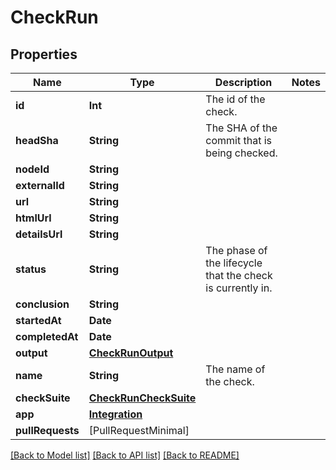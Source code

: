 # CheckRun

## Properties
Name | Type | Description | Notes
------------ | ------------- | ------------- | -------------
**id** | **Int** | The id of the check. | 
**headSha** | **String** | The SHA of the commit that is being checked. | 
**nodeId** | **String** |  | 
**externalId** | **String** |  | 
**url** | **String** |  | 
**htmlUrl** | **String** |  | 
**detailsUrl** | **String** |  | 
**status** | **String** | The phase of the lifecycle that the check is currently in. | 
**conclusion** | **String** |  | 
**startedAt** | **Date** |  | 
**completedAt** | **Date** |  | 
**output** | [**CheckRunOutput**](CheckRunOutput.md) |  | 
**name** | **String** | The name of the check. | 
**checkSuite** | [**CheckRunCheckSuite**](CheckRunCheckSuite.md) |  | 
**app** | [**Integration**](Integration.md) |  | 
**pullRequests** | [PullRequestMinimal] |  | 

[[Back to Model list]](../README.md#documentation-for-models) [[Back to API list]](../README.md#documentation-for-api-endpoints) [[Back to README]](../README.md)


